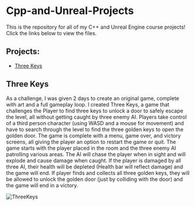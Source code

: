 # Cpp-and-Unreal-Projects
This is the repository for all of my C++ and Unreal Engine course projects! Click the links below to view the files.
## Projects:
- <a href="https://github.com/alvarezsound/Cpp-and-Unreal-Projects/tree/main/UnrealFinal" target="_blank">Three Keys</a>

## Three Keys
As a challenge, I was given 2 days to create an original game, complete with art and a full gameplay loop. I created Three Keys, a game that challenges the Player to find three keys to unlock a door to safely escape the level, all without getting caught by three enemy AI. Players take control of a third person character (using WASD and a mouse for movement) and have to search through the level to find the three golden keys to open the golden door. The game is complete with a menu, game over, and victory screens, all giving the player an option to restart the game or quit. The game starts with the player placed in the room and the three enemy AI patrolling various areas. The AI will chase the player when in sight and will explode and cause damage when caught. If the player is damaged by all three AI, their health will be depleted (Health bar will reflect damage) and the game will end. If player finds and collects all three golden keys, they will be allowed to unlock the golden door (just by colliding with the door) and the game will end in a victory. 

![ThreeKeys](/Images/)